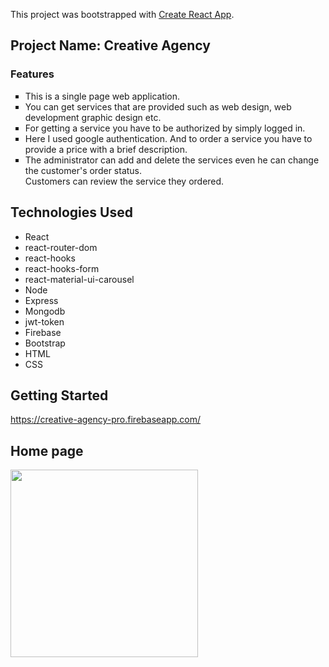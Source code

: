 This project was bootstrapped with [Create React App](https://github.com/facebook/create-react-app).
  <h2>Project Name: Creative Agency</h2>
    <h3>Features</h3>
    <ul style="list-style-type: square;">
        <li> This is a single page web application.</li>
        <li> You can get services that are provided such as web design, web
            development graphic design etc.
        </li>
        <li>
            For getting a service you have to be authorized by simply logged in.
        </li>
        <li>
            Here I used google authentication. And to
            order a service you have to provide a price with a brief description.
        </li>
        <li>
            The administrator can add and delete the services even he can change the customer's order status. <br />
            Customers can review the service they ordered.
        </li>
    </ul>
    <div>
        <h2>Technologies Used</h2>
        <ul>
            <li>React</li>
            <li>react-router-dom</li>
            <li>react-hooks</li>
            <li>react-hooks-form</li>
            <li>react-material-ui-carousel</li>
            <li>Node</li>
            <li>Express</li>
            <li>Mongodb</li>
            <li>jwt-token</li>
            <li>Firebase</li>
            <li>Bootstrap</li>
            <li>HTML</li>
            <li>CSS</li>
        </ul>
        <h2>
            Getting Started
        </h2>
       <a href="">https://creative-agency-pro.firebaseapp.com/</a>
        <h2>
            Home page
        </h2>
        <a href="https://iili.io/3wIymu.png">
            <img src="https://iili.io/3wIymu.md.png" width="300px">
        </a>
    </div>





